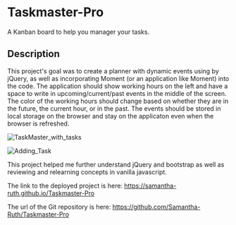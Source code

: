 # Taskmaster-Pro
A Kanban board to help you manager your tasks. 

## Description

This project's goal was to create a planner with dynamic events using by jQuery, as well as incorporating Moment (or an application like Moment) into the code. The application should show working hours on the left and have a space to write in upcoming/current/past events in the middle of the screen. The color of the working hours should change based on whether they are in the future, the current hour, or in the past. The events should be stored in local storage on the browser and stay on the applicaton even when the browser is refreshed. 


![TaskMaster_with_tasks](https://user-images.githubusercontent.com/64170123/188967718-a19e417d-3e08-40ad-8340-0f2a4a5bb856.jpg)

![Adding_Task](https://user-images.githubusercontent.com/64170123/188967713-2be4e8a2-b670-460f-9240-83bc500747a8.jpg)


This project helped me further understand jQuery and bootstrap as well as reviewing and relearning concepts in vanilla javascript.

The link to the deployed project is here: https://samantha-ruth.github.io/Taskmaster-Pro

The url of the Git repository is here: https://github.com/Samantha-Ruth/Taskmaster-Pro



